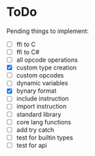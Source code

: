﻿# ToDo

Pending things to implement:
- [ ] ffi to C
- [ ] ffi to C#
- [ ] all opcode operations
- [x] custom type creation
- [ ] custom opcodes
- [ ] dynamic variables
- [x] bynary format
- [ ] include instruction
- [ ] import instruction
- [ ] standard library
- [ ] core lang functions
- [ ] add try catch
- [ ] test for builtin types
- [ ] test for api